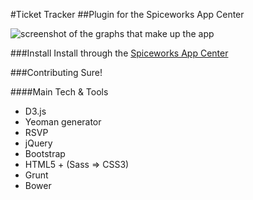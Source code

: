 #Ticket Tracker
##Plugin for the Spiceworks App Center

![screenshot of the graphs that make up the app]()

###Install
Install through the [Spiceworks App Center]()

###Contributing
Sure!

####Main Tech &amp; Tools

- D3.js
- Yeoman generator
- RSVP
- jQuery
- Bootstrap
- HTML5 + (Sass => CSS3)
- Grunt
- Bower